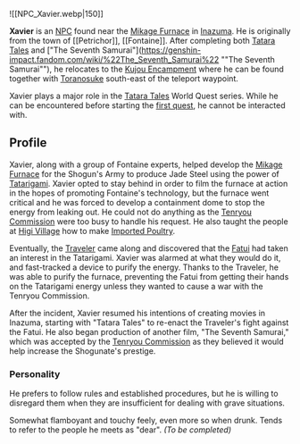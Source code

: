 
![[NPC_Xavier.webp|150]]

**Xavier** is an [NPC](https://genshin-impact.fandom.com/wiki/NPC "NPC") found near the [Mikage Furnace](https://genshin-impact.fandom.com/wiki/Mikage_Furnace "Mikage Furnace") in [Inazuma](https://genshin-impact.fandom.com/wiki/Inazuma "Inazuma"). He is originally from the town of [[Petrichor]], [[Fontaine]]. After completing both [Tatara Tales](https://genshin-impact.fandom.com/wiki/Tatara_Tales "Tatara Tales") and ["The Seventh Samurai"](https://genshin-impact.fandom.com/wiki/%22The_Seventh_Samurai%22 ""The Seventh Samurai""), he relocates to the [Kujou Encampment](https://genshin-impact.fandom.com/wiki/Kujou_Encampment "Kujou Encampment") where he can be found together with [Toranosuke](https://genshin-impact.fandom.com/wiki/Toranosuke "Toranosuke") south-east of the teleport waypoint.

Xavier plays a major role in the [Tatara Tales](https://genshin-impact.fandom.com/wiki/Tatara_Tales "Tatara Tales") World Quest series. While he can be encountered before starting the [first quest](https://genshin-impact.fandom.com/wiki/Tatara_Tales_(Quest) "Tatara Tales (Quest)"), he cannot be interacted with.

## Profile

Xavier, along with a group of Fontaine experts, helped develop the [Mikage Furnace](https://genshin-impact.fandom.com/wiki/Mikage_Furnace "Mikage Furnace") for the Shogun's Army to produce Jade Steel using the power of [Tatarigami](https://genshin-impact.fandom.com/wiki/Tatarigami "Tatarigami"). Xavier opted to stay behind in order to film the furnace at action in the hopes of promoting Fontaine's technology, but the furnace went critical and he was forced to develop a containment dome to stop the energy from leaking out. He could not do anything as the [Tenryou Commission](https://genshin-impact.fandom.com/wiki/Tenryou_Commission "Tenryou Commission") were too busy to handle his request. He also taught the people at [Higi Village](https://genshin-impact.fandom.com/wiki/Higi_Village "Higi Village") how to make [Imported Poultry](https://genshin-impact.fandom.com/wiki/Imported_Poultry "Imported Poultry").

Eventually, the [Traveler](https://genshin-impact.fandom.com/wiki/Traveler "Traveler") came along and discovered that the [Fatui](https://genshin-impact.fandom.com/wiki/Fatui "Fatui") had taken an interest in the Tatarigami. Xavier was alarmed at what they would do it, and fast-tracked a device to purify the energy. Thanks to the Traveler, he was able to purify the furnace, preventing the Fatui from getting their hands on the Tatarigami energy unless they wanted to cause a war with the Tenryou Commission.

After the incident, Xavier resumed his intentions of creating movies in Inazuma, starting with "Tatara Tales" to re-enact the Traveler's fight against the Fatui. He also began production of another film, "The Seventh Samurai," which was accepted by the [Tenryou Commission](https://genshin-impact.fandom.com/wiki/Tenryou_Commission "Tenryou Commission") as they believed it would help increase the Shogunate's prestige.

### Personality

He prefers to follow rules and established procedures, but he is willing to disregard them when they are insufficient for dealing with grave situations.

Somewhat flamboyant and touchy feely, even more so when drunk. Tends to refer to the people he meets as "dear". _(To be completed)_
